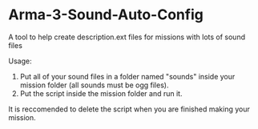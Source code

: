 # Arma-3-Sound-Auto-Config
A tool to help create description.ext files for missions with lots of sound files

Usage:

1. Put all of your sound files in a folder named "sounds" inside your mission folder (all sounds must be ogg files).
2. Put the script inside the mission folder and run it.

It is reccomended to delete the script when you are finished making your mission.

